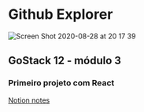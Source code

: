 # Github Explorer 
![Screen Shot 2020-08-28 at 20 17 39](https://user-images.githubusercontent.com/54912285/91624382-68176d80-e976-11ea-8231-22ac85c1402a.png)

## GoStack 12 - módulo 3
### Primeiro projeto com React

[Notion notes](https://www.notion.so/S03-Primeiro-projeto-com-React-7cb1b5b6b63846c8ab9fad81191863cf)

